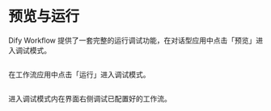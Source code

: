 # 预览与运行

Dify Workflow 提供了一套完整的运行调试功能，在对话型应用中点击「预览」进入调试模式。

<figure><img src="https://assets-docs.dify.ai/img/zh_CN/debug-and-preview/e6e08873be2aa00d56d5cdfb59819747.webp" alt=""><figcaption></figcaption></figure>

在工作流应用中点击「运行」进入调试模式。

<figure><img src="https://assets-docs.dify.ai/img/zh_CN/debug-and-preview/59f69eaf687ac60085726854fd381326.webp" alt=""><figcaption></figcaption></figure>

进入调试模式内在界面右侧调试已配置好的工作流。

<figure><img src="https://assets-docs.dify.ai/img/zh_CN/debug-and-preview/e5be4983c692918b3e764826def2a04c.webp" alt=""><figcaption></figcaption></figure>
